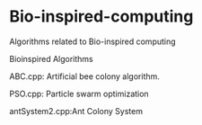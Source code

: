 # Bio-inspired-computing
Algorithms related to Bio-inspired computing

Bioinspired Algorithms

ABC.cpp: Artificial bee colony algorithm.

PSO.cpp: Particle swarm optimization

antSystem2.cpp:Ant Colony System


